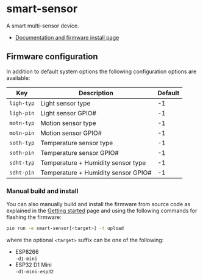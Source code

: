 # smart-sensor

A smart multi-sensor device.

- [Documentation and firmware install page](https://homegenie.it/mini/1.2/examples/smart-sensor/)


## Firmware configuration

In addition to default system options the following configuration options are available:

| Key        | Description                         | Default |
|------------|-------------------------------------|---------|
| `ligh-typ` | Light sensor type                   | -1      |
| `ligh-pin` | Light sensor GPIO#                  | -1      |
| `motn-typ` | Motion sensor type                  | -1      |
| `motn-pin` | Motion sensor GPIO#                 | -1      |
| `soth-typ` | Temperature sensor type             | -1      |
| `soth-pin` | Temperature sensor GPIO#            | -1      |
| `sdht-typ` | Temperature + Humidity sensor type  | -1      |
| `sdht-pin` | Temperature + Humidity sensor GPIO# | -1      |


### Manual build and install

You can also manually build and install the firmware from source code
as explained in the [Getting started](../../getting-started#custom-firmware) page
and using the following commands for flashing the firmware:

```bash
pio run -e smart-sensor[<target>] -t upload
```

where the optional `<target>` suffix can be one of the following:
- ESP8266  
  `-d1-mini`
- ESP32 D1 Mini  
  `-d1-mini-esp32`
